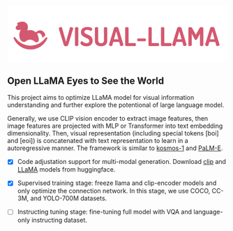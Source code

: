 <p align="center">
     <img src="figures/logo.png" alt="logo" width = "600">
     <br/>
</p>



## Open LLaMA Eyes to See the World

This project aims to optimize LLaMA model for visual information understanding and further explore the potentional of large language model. 

Generally, we use CLIP vision encoder to extract image features, then image features are projected with MLP or Transformer into text embedding dimensionality. Then, visual representation (including special tokens [boi] and [eoi]) is concatenated with text representation to learn in a autoregressive manner. The framework is similar to [kosmos-1](https://arxiv.org/pdf/2302.14045.pdf) and [PaLM-E](https://palm-e.github.io/).


- [X] Code adjustation support for multi-modal generation. Download [clip](https://huggingface.co/openai/clip-vit-large-patch14) and [LLaMA](https://huggingface.co/decapoda-research/llama-7b-hf) models from huggingface. 

- [X] Supervised training stage: freeze llama and clip-encoder models and only optimize the connection network. In this stage, we use COCO, CC-3M, and YOLO-700M datasets. 


- [ ] Instructing tuning stage: fine-tuning full model with VQA and language-only instructing dataset. 






